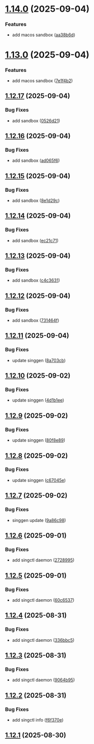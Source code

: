 # [1.14.0](https://github.com/sixban6/singctl/compare/v1.13.0...v1.14.0) (2025-09-04)


### Features

* add macos sandbox ([aa38b6d](https://github.com/sixban6/singctl/commit/aa38b6d3dabdf99ed541486150c711894f3dc192))

# [1.13.0](https://github.com/sixban6/singctl/compare/v1.12.17...v1.13.0) (2025-09-04)


### Features

* add macos sandbox ([7e1f4b2](https://github.com/sixban6/singctl/commit/7e1f4b2db33cd25f38c62e4c1dfe5503cf9c2456))

## [1.12.17](https://github.com/sixban6/singctl/compare/v1.12.16...v1.12.17) (2025-09-04)


### Bug Fixes

* add sandbox ([0526d21](https://github.com/sixban6/singctl/commit/0526d21484bbd0d26ba4934e19f4dfa85dc7aaa7))

## [1.12.16](https://github.com/sixban6/singctl/compare/v1.12.15...v1.12.16) (2025-09-04)


### Bug Fixes

* add sandbox ([ad065f6](https://github.com/sixban6/singctl/commit/ad065f6a0d71bbf92a9e5373d1118f1324a46f0f))

## [1.12.15](https://github.com/sixban6/singctl/compare/v1.12.14...v1.12.15) (2025-09-04)


### Bug Fixes

* add sandbox ([8e1d29c](https://github.com/sixban6/singctl/commit/8e1d29c4abc300f6c0fb5f9e18b901b978edce57))

## [1.12.14](https://github.com/sixban6/singctl/compare/v1.12.13...v1.12.14) (2025-09-04)


### Bug Fixes

* add sandbox ([ec21c71](https://github.com/sixban6/singctl/commit/ec21c713fc5329ebde9937ef91fbc7dead966323))

## [1.12.13](https://github.com/sixban6/singctl/compare/v1.12.12...v1.12.13) (2025-09-04)


### Bug Fixes

* add sandbox ([c4c3631](https://github.com/sixban6/singctl/commit/c4c3631b3cb1071bf2e71b8afe4635be6f27a1ca))

## [1.12.12](https://github.com/sixban6/singctl/compare/v1.12.11...v1.12.12) (2025-09-04)


### Bug Fixes

* add sandbox ([731464f](https://github.com/sixban6/singctl/commit/731464feef8947adfea7df51d3cfbcd80f3c2ffe))

## [1.12.11](https://github.com/sixban6/singctl/compare/v1.12.10...v1.12.11) (2025-09-04)


### Bug Fixes

* update singgen ([8a703cb](https://github.com/sixban6/singctl/commit/8a703cb7a5ed98ce6cbfaf682cf4311eb98721dc))

## [1.12.10](https://github.com/sixban6/singctl/compare/v1.12.9...v1.12.10) (2025-09-02)


### Bug Fixes

* update singgen ([4d1b1ee](https://github.com/sixban6/singctl/commit/4d1b1ee04e6b96fc13c452211ca722796457afa0))

## [1.12.9](https://github.com/sixban6/singctl/compare/v1.12.8...v1.12.9) (2025-09-02)


### Bug Fixes

* update singgen ([80f8e89](https://github.com/sixban6/singctl/commit/80f8e8984765b5c1058b15814e79d53dca2aeb09))

## [1.12.8](https://github.com/sixban6/singctl/compare/v1.12.7...v1.12.8) (2025-09-02)


### Bug Fixes

* update singgen ([c67045e](https://github.com/sixban6/singctl/commit/c67045ea3de8cc25deb87ddc262645ed328f42c3))

## [1.12.7](https://github.com/sixban6/singctl/compare/v1.12.6...v1.12.7) (2025-09-02)


### Bug Fixes

* singgen update ([9a86c98](https://github.com/sixban6/singctl/commit/9a86c986d2aa8ab02b07ee94349f6a22494e67cb))

## [1.12.6](https://github.com/sixban6/singctl/compare/v1.12.5...v1.12.6) (2025-09-01)


### Bug Fixes

* add singctl daemon ([2728995](https://github.com/sixban6/singctl/commit/2728995f50afe74a642bb2540db6d558960eddfb))

## [1.12.5](https://github.com/sixban6/singctl/compare/v1.12.4...v1.12.5) (2025-09-01)


### Bug Fixes

* add singctl daemon ([60c6537](https://github.com/sixban6/singctl/commit/60c6537e8f0a6a5ef17af9df3cad1301dce3deb2))

## [1.12.4](https://github.com/sixban6/singctl/compare/v1.12.3...v1.12.4) (2025-08-31)


### Bug Fixes

* add singctl daemon ([336bbc5](https://github.com/sixban6/singctl/commit/336bbc55c352a5b592cd4284bf8cdf9566d7de68))

## [1.12.3](https://github.com/sixban6/singctl/compare/v1.12.2...v1.12.3) (2025-08-31)


### Bug Fixes

* add singctl daemon ([9064b95](https://github.com/sixban6/singctl/commit/9064b95ca458c7dd38795b122f27909f13d2c614))

## [1.12.2](https://github.com/sixban6/singctl/compare/v1.12.1...v1.12.2) (2025-08-31)


### Bug Fixes

* add singctl info ([f6f370e](https://github.com/sixban6/singctl/commit/f6f370ea164643ca46097ac50184f98ff2c1b7aa))

## [1.12.1](https://github.com/sixban6/singctl/compare/v1.12.0...v1.12.1) (2025-08-30)
